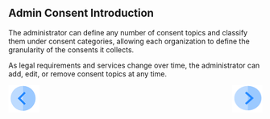 ## Admin Consent Introduction

The administrator can define any number of consent topics and classify them under consent categories, allowing each organization to define the granularity of the consents it collects. 

As legal requirements and services change over time, the administrator can add, edit, or remove consent topics at any time.



[![Previous](../images/Previous.png)]( 01_Consent_Main.md)[<img align="right" width="60" height="54" src="../images/Next.png">](03_01_Admin_Consent_Tutorial.md)
